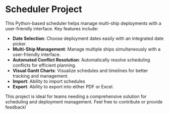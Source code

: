 # Scheduler Project

This Python-based scheduler helps manage multi-ship deployments with a user-friendly interface. Key features include:

- **Date Selection**: Choose deployment dates easily with an integrated date picker.
- **Multi-Ship Management**: Manage multiple ships simultaneously with a user-friendly interface.
- **Automated Conflict Resolution**: Automatically resolve scheduling conflicts for efficient planning.
- **Visual Gantt Charts**: Visualize schedules and timelines for better tracking and management.
- **Import**: Ability to import schedules
- **Export**: Ability to export into either PDF or Excel.

This project is ideal for teams needing a comprehensive solution for scheduling and deployment management. Feel free to contribute or provide feedback!
